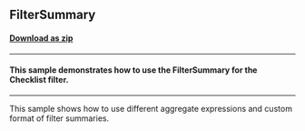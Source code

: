 ## FilterSummary
#### [Download as zip](https://grapecity.github.io/DownGit/#/home?url=https://github.com/GrapeCity/ComponentOne-WPF-Samples/tree/master/NET_4.5.2/C1.WPF.DataFilter/CS/FilterSummary)
____
#### This sample demonstrates how to use the FilterSummary for the Checklist filter. 
____
This sample shows how to use different aggregate expressions and custom format of filter summaries.
